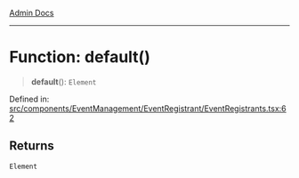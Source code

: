 [Admin Docs](/)

***

# Function: default()

> **default**(): `Element`

Defined in: [src/components/EventManagement/EventRegistrant/EventRegistrants.tsx:62](https://github.com/PalisadoesFoundation/talawa-admin/blob/main/src/components/EventManagement/EventRegistrant/EventRegistrants.tsx#L62)

## Returns

`Element`
